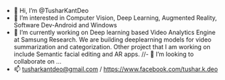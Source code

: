 - 👋 Hi, I’m @TusharKantDeo
- 👀 I’m interested in Computer Vision, Deep Learning, Augmented Reality, Software Dev-Android and Windows
- 🌱 I’m currently working on Deep learning based Video Analytics Engine at Samsung Research.
      We are building deeplearning models for video summarization and categorization.
      Other project that I am working on include Semantic facial editing and AR apps. 
//- 💞️ I’m looking to collaborate on ...
- 📫 tusharkantdeo@gmail.com / https://www.facebook.com/tushar.k.deo

<!---
TusharKantDeo/TusharKantDeo is a ✨ special ✨ repository because its `README.md` (this file) appears on your GitHub profile.
You can click the Preview link to take a look at your changes.
--->
